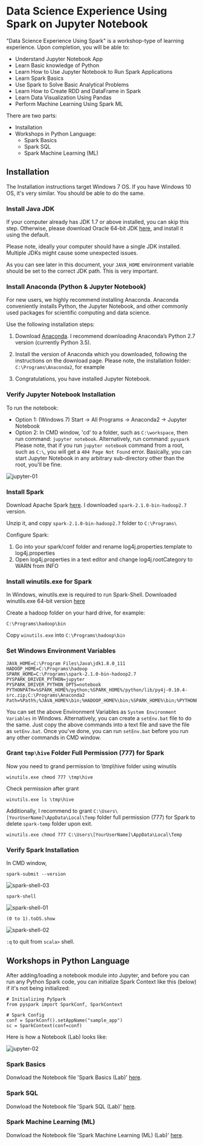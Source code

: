 # Data Science Experience Using Spark on Jupyter Notebook

"Data Science Experience Using Spark" is a workshop-type of learning experience. Upon completion, you will be able to:

- Understand Jupyter Notebook App
- Learn Basic knowledge of Python
- Learn How to Use Jupyter Notebook to Run Spark Applications
- Learn Spark Basics
- Use Spark to Solve Basic Analytical Problems
- Learn How to Create RDD and DataFrame in Spark
- Learn Data Visualization Using Pandas
- Perform Machine Learning Using Spark ML

There are two parts:

- Installation
- Workshops in Python Language:
  * Spark Basics
  * Spark SQL
  * Spark Machine Learning (ML)
  
## Installation

The Installation instructions target Windows 7 OS. If you have Windows 10 OS, it's very similar. You should be able to do the same.

### Install Java JDK

If your computer already has JDK 1.7 or above installed, you can skip this step. Otherwise, please download Oracle 64-bit JDK [here](http://www.oracle.com/technetwork/java/javase/downloads/index.html), and install it using the default.

Please note, ideally your computer should have a single JDK installed. Multiple JDKs might cause some unexpected issues.

As you can see later in this document, your `JAVA_HOME` environment variable should be set to the correct JDK path. This is very important.

### Install Anaconda (Python & Jupyter Notebook)

For new users, we highly recommend installing Anaconda. Anaconda conveniently installs Python, the Jupyter Notebook, and other commonly used packages for scientific computing and data science.

Use the following installation steps:

 1. Download [Anaconda](https://www.continuum.io/downloads). I recommend downloading Anaconda’s Python 2.7 version (currently Python 3.5).

 2. Install the version of Anaconda which you downloaded, following the instructions on the download page.
  Please note, the installation folder: `C:\Programs\Anaconda2`, for example

 3. Congratulations, you have installed Jupyter Notebook.

### Verify Jupyter Notebook Installation

 To run the notebook:
  
 - Option 1: (Windows 7) Start -> All Programs -> Anaconda2 -> Jupyter Notebook
 - Option 2: In CMD window, 'cd' to a folder, such as `C:\workspace`, then run command: `jupyter notebook`. Alternatively, run command:  `pyspark` Please note, that if you run `jupyter notebook` command from a root, such as `C:\`, you will get a `404 Page Not Found` error. Basically, you can start Jupyter Notebook in any arbitrary sub-directory other than the root, you'll be fine.
 
![jupyter-01](https://github.com/MikeQin/data-science-experience-using-spark/blob/master/docs/jupyter-01.jpg)

### Install Spark

Download Apache Spark [here](http://spark.apache.org/downloads.html). I downloaded `spark-2.1.0-bin-hadoop2.7` version.

Unzip it, and copy `spark-2.1.0-bin-hadoop2.7` folder to `C:\Programs\`

Configure Spark:

1. Go into your spark/conf folder and rename log4j.properties.template to log4j.properties
2. Open log4j.properties in a text editor and change log4j.rootCategory to WARN from INFO

### Install winutils.exe for Spark

In Windows, winutils.exe is required to run Spark-Shell. Downloaded winutils.exe 64-bit version [here](https://github.com/steveloughran/winutils/raw/master/hadoop-2.6.0/bin/winutils.exe)

Create a hadoop folder on your hard drive, for example:

`C:\Programs\hadoop\bin`

Copy `winutils.exe` into `C:\Programs\hadoop\bin`

### Set Windows Environment Variables

```
JAVA_HOME=C:\Program Files\Java\jdk1.8.0_111
HADOOP_HOME=C:\Programs\hadoop
SPARK_HOME=C:\Programs\spark-2.1.0-bin-hadoop2.7
PYSPARK_DRIVER_PYTHON=jupyter
PYSPARK_DRIVER_PYTHON_OPTS=notebook
PYTHONPATH=%SPARK_HOME%/python;%SPARK_HOME%/python/lib/py4j-0.10.4-src.zip;C:\Programs\Anaconda2
Path=%Path%;%JAVA_HOME%\bin;%HADOOP_HOME%\bin;%SPARK_HOME%\bin;%PYTHONPATH%
```
You can set the above Environment Variables as `System Environment Variables` in Windows. Alternatively, you can create a `setEnv.bat` file to do the same. Just copy the above commands into a text file and save the file as `setEnv.bat`. Once you've done, you can run `setEnv.bat` before you run any other commands in CMD window.

### Grant `tmp\hive` Folder Full Permission (777) for Spark

Now you need to grand permission to \tmp\hive folder using winutils

`winutils.exe chmod 777 \tmp\hive`

Check permission after grant

`winutils.exe ls \tmp\hive`

Additionally, I recommend to grant `C:\Users\[YourUserName]\AppData\Local\Temp` folder full permission (777) for Spark to delete `spark-temp` folder upon exit.

`winutils.exe chmod 777 C:\Users\[YourUserName]\AppData\Local\Temp`

### Verify Spark Installation

In CMD window, 

`spark-submit --version`

![spark-shell-03](https://github.com/MikeQin/data-science-experience-using-spark/blob/master/docs/spark-shell-03.jpg)

`spark-shell`

![spark-shell-01](https://github.com/MikeQin/data-science-experience-using-spark/blob/master/docs/spark-shell-01.jpg)

`(0 to 1).toDS.show`

![spark-shell-02](https://github.com/MikeQin/data-science-experience-using-spark/blob/master/docs/spark-shell-02.jpg)

`:q` to quit from `scala>` shell.

## Workshops in Python Language

After adding/loading a notebook module into Jupyter, and before you can run any Python Spark code, you can initialize Spark Context like this (below) if it's not being initialized:

```
# Initializing PySpark
from pyspark import SparkConf, SparkContext

# Spark Config
conf = SparkConf().setAppName("sample_app")
sc = SparkContext(conf=conf)
```

Here is how a Notebook (Lab) looks like:

![jupyter-02](https://github.com/MikeQin/data-science-experience-using-spark/blob/master/docs/jupyter-02.jpg)

### Spark Basics

Donwload the Notebook file 'Spark Basics (Lab)' [here](https://github.com/MikeQin/data-science-experience-using-spark/blob/master/notebooks/1.%20Spark%20Basics%20(Lab).ipynb).

### Spark SQL

Donwload the Notebook file 'Spark SQL (Lab)' [here](https://github.com/MikeQin/data-science-experience-using-spark/blob/master/notebooks/2.%20Spark%20SQL%20(Lab).ipynb).

### Spark Machine Learning (ML)

Donwload the Notebook file 'Spark Machine Learning (ML) (Lab)' [here](https://github.com/MikeQin/data-science-experience-using-spark/blob/master/notebooks/3.%20Spark%20Machine%20Learning%20(Lab).ipynb).
